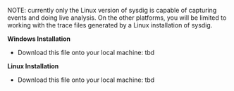 NOTE: currently only the Linux version of sysdig is capable of capturing events and doing live analysis. On the other platforms, you will be limited to working with the trace files generated by a Linux installation of sysdig.

**Windows Installation**
* Download this file onto your local machine: tbd

**Linux Installation**
* Download this file onto your local machine: tbd